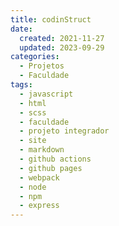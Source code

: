 ```yaml
---
title: codinStruct
date:
  created: 2021-11-27
  updated: 2023-09-29
categories:
  - Projetos
  - Faculdade
tags:
  - javascript
  - html
  - scss
  - faculdade
  - projeto integrador
  - site
  - markdown
  - github actions
  - github pages
  - webpack
  - node
  - npm
  - express
---
```


